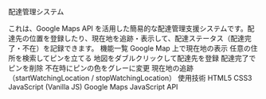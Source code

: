 配達管理システム

これは、Google Maps API を活用した簡易的な配達管理支援システムです。配達先の位置を登録したり、現在地を追跡・表示して、配達ステータス（配達完了・不在）を記録できます。
機能一覧
Google Map 上で現在地の表示
任意の住所を検索してピンを立てる
地図をダブルクリックして配達先を登録
配達完了でピンを削除
不在時にピンの色をグレーに変更
現在地の追跡（startWatchingLocation / stopWatchingLocation）
使用技術
HTML5
CSS3
JavaScript (Vanilla JS)
Google Maps JavaScript API
